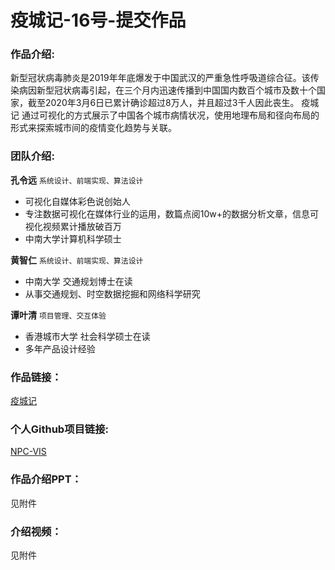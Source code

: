 # 疫城记-16号-提交作品

### 作品介绍:

新型冠状病毒肺炎是2019年年底爆发于中国武汉的严重急性呼吸道综合征。该传染病因新型冠状病毒引起，在三个月内迅速传播到中国国内数百个城市及数十个国家，截至2020年3月6日已累计确诊超过8万人，并且超过3千人因此丧生。 疫城记 通过可视化的方式展示了中国各个城市病情状况，使用地理布局和径向布局的形式来探索城市间的疫情变化趋势与关联。

### 团队介绍:

**孔令远**    `系统设计、前端实现、算法设计`

- 可视化自媒体彩色说创始人
- 专注数据可视化在媒体行业的运用，数篇点阅10w+的数据分析文章，信息可视化视频累计播放破百万
- 中南大学计算机科学硕士

**黄智仁**     `系统设计、前端实现、算法设计`

- 中南大学 交通规划博士在读
- 从事交通规划、时空数据挖掘和网络科学研究

**谭叶清**     `项目管理、交互体验`

- 香港城市大学 社会科学硕士在读
- 多年产品设计经验

### 作品链接：

[疫城记](http://vis27.com/NCP)

### 个人Github项目链接:

[NPC-VIS](https://github.com/dogingarden/NCP-VIS/)

### 作品介绍PPT：

见附件

### 介绍视频：

见附件

